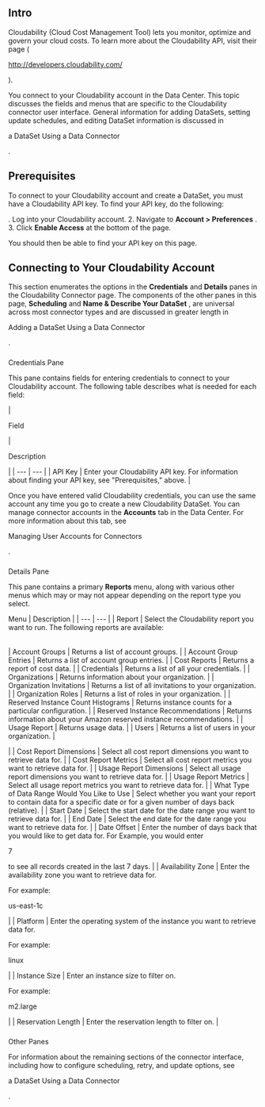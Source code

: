 

Intro
-------

Cloudability (Cloud Cost Management Tool) lets you monitor, optimize and govern your cloud costs. To learn more about the Cloudability API, visit their page (

http://developers.cloudability.com/

).


 You connect to your Cloudability account in the Data Center. This topic discusses the fields and menus that are specific to the Cloudability connector user interface. General information for adding DataSets, setting update schedules, and editing DataSet information is discussed in

a DataSet Using a Data Connector

.


 Prerequisites
---------------

To connect to your Cloudability account and create a DataSet, you must have a Cloudability API key. To find your API key, do the following:

. Log into your Cloudability account.
2. Navigate to
 **Account > Preferences**
 .
3. Click
 **Enable Access**
 at the bottom of the page.

You should then be able to find your API key on this page.


 Connecting to Your Cloudability Account
-----------------------------------------


 This section enumerates the options in the
 **Credentials**
 and
 **Details**
 panes in the Cloudability Connector page. The components of the other panes in this page,
 **Scheduling**
 and
 **Name & Describe Your DataSet**
 , are universal across most connector types and are discussed in greater length in

Adding a DataSet Using a Data Connector

.


###

Credentials Pane


 This pane contains fields for entering credentials to connect to your Cloudability account. The following table describes what is needed for each field:


|

Field

|

Description

|
| --- | --- |
|
 API Key
  |
 Enter your Cloudability API key. For information about finding your API key, see "Prerequisites," above.
  |


 Once you have entered valid Cloudability credentials, you can use the same account any time you go to create a new Cloudability DataSet. You can manage connector accounts in the
 **Accounts**
 tab in the Data Center. For more information about this tab, see

Managing User Accounts for Connectors

.


###
 Details Pane

This pane contains a primary
 **Reports**
 menu, along with various other menus which may or may not appear depending on the report type you select.


 Menu
  |
 Description
  |
| --- | --- |
|
 Report
  |
 Select the Cloudability report you want to run. The following reports are available:


|  |  |
| --- | --- |
|
 Account Groups
  |
 Returns a list of account groups.
  |
|
 Account Group Entries
  |
 Returns a list of account group entries.
  |
|
 Cost Reports
  |
 Returns a report of cost data.
  |
|
 Credentials
  |
 Returns a list of all your credentials.
  |
|
 Organizations
  |
 Returns information about your organization.
  |
|
 Organization Invitations
  |
 Returns a list of all invitations to your organization.
  |
|
 Organization Roles
  |
 Returns a list of roles in your organization.
  |
|
 Reserved Instance Count Histograms
  |
 Returns instance counts for a particular configuration.
  |
|
 Reserved Instance Recommendations
  |
 Returns information about your Amazon reserved instance recommendations.
  |
|
 Usage Report
  |
 Returns usage data.
  |
|
 Users
  |
 Returns a list of users in your organization.
  |

|
|
 Cost Report Dimensions
  |
 Select all cost report dimensions you want to retrieve data for.
  |
|
 Cost Report Metrics
  |
 Select all cost report metrics you want to retrieve data for.
  |
|
 Usage Report Dimensions
  |
 Select all usage report dimensions you want to retrieve data for.
  |
|
 Usage Report Metrics
  |
 Select all usage report metrics you want to retrieve data for.
  |
|
 What Type of Data Range Would You Like to Use
  |
 Select whether you want your report to contain data for a specific date or for a given number of days back (relative).
  |
|
 Start Date
  |
 Select the start date for the date range you want to retrieve data for.
  |
|
 End Date
  |
 Select the end date for the date range you want to retrieve data for.
  |
|
 Date Offset
  |
 Enter the number of days back that you would like to get data for. For Example, you would enter

7

to see all records created in the last 7 days.
  |
|
 Availability Zone
  |
 Enter the availability zone you want to retrieve data for.


 For example:

us-east-1c

|
|
 Platform
  |
 Enter the operating system of the instance you want to retrieve data for.


 For example:

linux

|
|
 Instance Size
  |
 Enter an instance size to filter on.


 For example:

m2.large

|
|
 Reservation Length
  |
 Enter the reservation length to filter on.
  |


###
 Other Panes

For information about the remaining sections of the connector interface, including how to configure scheduling, retry, and update options, see

a DataSet Using a Data Connector

.

